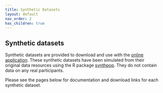```yaml
---
title: Synthetic Datasets
layout: default
nav_order: 2
has_children: true
---
```


## Synthetic datasets

Synthetic datasets are provided to download and use with the [online application](/docs/installation/Online). These synthetic datasets have been simulated from their original data resources using the R package [synthpop](https://cran.r-project.org/web/packages/synthpop/index.html). They do not contain data on any real participants.

Please see the pages below for documentation and download links for each synthetic dataset.

